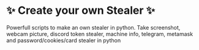 # ✨ Create your own Stealer ✨
Powerfull scripts to make an own stealer in python. Take screenshot, webcam picture, discord token stealer, machine info, telegram, metamask and password/cookies/card stealer in python
